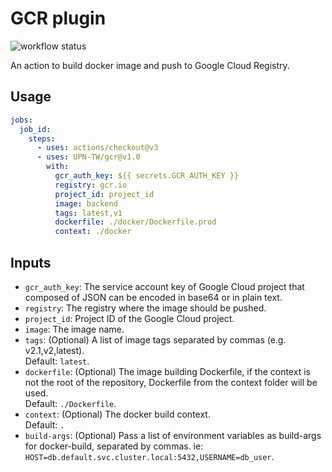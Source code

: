 # GCR plugin
![workflow status](https://github.com/UPN-TW/gcr/actions/workflows/gcr.yml/badge.svg)

An action to build docker image and push to Google Cloud Registry.

## Usage
```yaml
jobs:
  job_id:
    steps:
      - uses: actions/checkout@v3
      - uses: UPN-TW/gcr@v1.0
        with:
          gcr_auth_key: ${{ secrets.GCR_AUTH_KEY }}
          registry: gcr.io
          project_id: project_id
          image: backend
          tags: latest,v1
          dockerfile: ./docker/Dockerfile.prod
          context: ./docker
```

## Inputs
- `gcr_auth_key`: The service account key of Google Cloud project that composed of JSON can be encoded in base64 or in plain text.
- `registry`: The registry where the image should be pushed.
- `project_id`: Project ID of the Google Cloud project.
- `image`: The image name.
- `tags`: (Optional) A list of image tags separated by commas (e.g. v2.1,v2,latest).<br>Default: `latest`.
- `dockerfile`: (Optional) The image building Dockerfile, if the context is not the root of the repository, Dockerfile from the context folder will be used.<br>Default: `./Dockerfile`.
- `context`: (Optional) The docker build context.<br>Default: `.`
- `build-args`: (Optional) Pass a list of environment variables as build-args for docker-build, separated by commas. ie: `HOST=db.default.svc.cluster.local:5432,USERNAME=db_user`.
